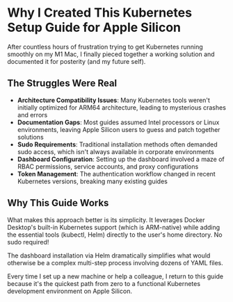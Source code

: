 # Why I Created This Kubernetes Setup Guide for Apple Silicon

After countless hours of frustration trying to get Kubernetes running smoothly on my M1 Mac, I finally pieced together a working solution and documented it for posterity (and my future self).

## The Struggles Were Real

- **Architecture Compatibility Issues**: Many Kubernetes tools weren't initially optimized for ARM64 architecture, leading to mysterious crashes and errors
- **Documentation Gaps**: Most guides assumed Intel processors or Linux environments, leaving Apple Silicon users to guess and patch together solutions
- **Sudo Requirements**: Traditional installation methods often demanded sudo access, which isn't always available in corporate environments
- **Dashboard Configuration**: Setting up the dashboard involved a maze of RBAC permissions, service accounts, and proxy configurations
- **Token Management**: The authentication workflow changed in recent Kubernetes versions, breaking many existing guides

## Why This Guide Works

What makes this approach better is its simplicity. It leverages Docker Desktop's built-in Kubernetes support (which is ARM-native) while adding the essential tools (kubectl, Helm) directly to the user's home directory. No sudo required!

The dashboard installation via Helm dramatically simplifies what would otherwise be a complex multi-step process involving dozens of YAML files.

Every time I set up a new machine or help a colleague, I return to this guide because it's the quickest path from zero to a functional Kubernetes development environment on Apple Silicon.

